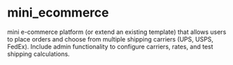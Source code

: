 # mini_ecommerce
mini e-commerce platform (or extend an existing template) that allows users to place orders and choose from multiple shipping carriers (UPS, USPS, FedEx). Include admin functionality to configure carriers, rates, and test shipping calculations.
